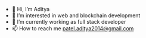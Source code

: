 - 👋  Hi, I’m Aditya
- 👀  I’m interested in web and blockchain development
- 🌱  I’m currently working as full stack developer
- 📫  How to reach me patel.aditya2014@gmail.com

<!---
adiCacti/adiCacti is a ✨ special ✨ repository because its `README.md` (this file) appears on your GitHub profile.
You can click the Preview link to take a look at your changes.
--->
